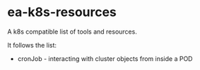 # ea-k8s-resources

A  k8s compatible list of tools and resources.

It follows the list:

* cronJob - interacting with cluster objects from inside a POD
